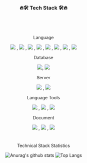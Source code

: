 <h3 align="center"><b>🔥🛠 Tech Stack 🛠🔥</b></h3>

#

<div align="center">
</br>

Language


<img src="https://img.shields.io/badge/HTML5-E34F26?style=for-the-badge&logo=HTML5&logoColor=white"/></a> ,
<img src="https://img.shields.io/badge/CSS3-1572B6?style=for-the-badge&logo=CSS3&logoColor=white"/></a> ,
<img src="https://img.shields.io/badge/JavaScript-F7DF1E?style=for-the-badge&logo=JavaScript&logoColor=white"/></a> ,
<img src="https://img.shields.io/badge/Java-FF3232?style=for-the-badge&logo=Java&logoColor=white"/></a> ,
<img src="https://img.shields.io/badge/spring-6DB33F?style=for-the-badge&logo=spring&logoColor=white"/></a> ,
<img src="https://img.shields.io/badge/android-3DDC84?style=for-the-badge&logo=android&logoColor=white"/></a> ,
<img src="https://img.shields.io/badge/Kotlin-7F52FF?style=for-the-badge&logo=Kotlin&logoColor=white"/></a> ,
<img src="https://img.shields.io/badge/python-3776AB?style=for-the-badge&logo=python&logoColor=white"/></a>


Database

<img src="https://img.shields.io/badge/mysql-4479A1?style=for-the-badge&logo=mysql&logoColor=white"/></a>,
<img src="https://img.shields.io/badge/oracle-F80000?style=for-the-badge&logo=oracle&logoColor=white"/></a> 


Server

<img src="https://img.shields.io/badge/apachetomcat-2C2255?style=for-the-badge&logo=apachetomcat&logoColor=white"/></a> ,
<img src="https://img.shields.io/badge/flask-000000?style=for-the-badge&logo=flask&logoColor=white"/></a> 


Language Tools

<img src="https://img.shields.io/badge/eclipseide-7F52FF?style=for-the-badge&logo=eclipseide&logoColor=white"/></a> ,
<img src="https://img.shields.io/badge/visualstudiocode-007ACC?style=for-the-badge&logo=visualstudiocode&logoColor=white"/></a> ,
<img src="https://img.shields.io/badge/intellijidea-000000?style=for-the-badge&logo=intellijidea&logoColor=white"/></a> 


Document

<img src="https://img.shields.io/badge/microsoftexcel-217346?style=for-the-badge&logo=microsoftexcel&logoColor=white"/></a> ,
<img src="https://img.shields.io/badge/microsoftpowerpoint-B7472A?style=for-the-badge&logo=microsoftpowerpoint&logoColor=white"/></a> ,
<img src="https://img.shields.io/badge/microsoftword-2B579A?style=for-the-badge&logo=microsoftword&logoColor=white"/></a> 


#

Technical Stack Statistics

![Anurag's github stats](https://github-readme-stats.vercel.app/api?username=KimGeunTe&show_icons=true&theme=tokyonight)
![Top Langs](https://github-readme-stats.vercel.app/api/top-langs/?username=KimGeunTe&layout=compact&theme=tokyonight)
</div>
